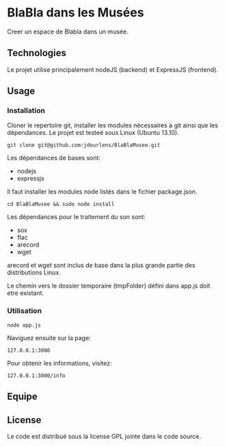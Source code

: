 # BlaBla dans les Musées

Creer un espace de Blabla dans un musée.

## Technologies

Le projet utilise principalement nodeJS (backend) et ExpressJS (frontend).

## Usage

### Installation

Cloner le repertoire git, installer les modules nécessaires à git ainsi que les dépendances. Le projet est testeé sous Linux (Ubuntu 13.10).

```
git clone git@github.com:jdourlens/BlaBlaMusee.git
```

Les dépendances de bases sont:
* nodejs
* expressjs

Il faut installer les modules node listés dans le fichier package.json.

```
cd BlaBlaMusee && sudo node install
```

Les dépendances pour le traitement du son sont:
* sox
* flac
* arecord
* wget

arecord et wget sont inclus de base dans la plus grande partie des distributions Linux.

Le chemin vers le dossier temporaire (tmpFolder) défini dans app.js doit etre existant.

### Utilisation

```
node app.js
```

Naviguez ensuite sur la page:
```
127.0.0.1:3000
```

Pour obtenir les informations, visitez:
```
127.0.0.1:3000/info
```

## Equipe



## License

Le code est distribué sous la license GPL jointe dans le code source.
